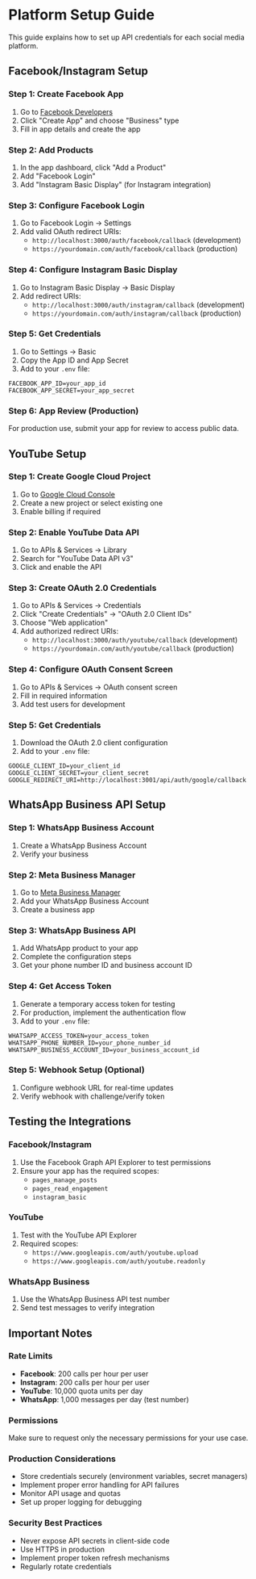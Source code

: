 # Platform Setup Guide

This guide explains how to set up API credentials for each social media platform.

## Facebook/Instagram Setup

### Step 1: Create Facebook App
1. Go to [Facebook Developers](https://developers.facebook.com/)
2. Click "Create App" and choose "Business" type
3. Fill in app details and create the app

### Step 2: Add Products
1. In the app dashboard, click "Add a Product"
2. Add "Facebook Login"
3. Add "Instagram Basic Display" (for Instagram integration)

### Step 3: Configure Facebook Login
1. Go to Facebook Login → Settings
2. Add valid OAuth redirect URIs:
   - `http://localhost:3000/auth/facebook/callback` (development)
   - `https://yourdomain.com/auth/facebook/callback` (production)

### Step 4: Configure Instagram Basic Display
1. Go to Instagram Basic Display → Basic Display
2. Add redirect URIs:
   - `http://localhost:3000/auth/instagram/callback` (development)
   - `https://yourdomain.com/auth/instagram/callback` (production)

### Step 5: Get Credentials
1. Go to Settings → Basic
2. Copy the App ID and App Secret
3. Add to your `.env` file:
```env
FACEBOOK_APP_ID=your_app_id
FACEBOOK_APP_SECRET=your_app_secret
```

### Step 6: App Review (Production)
For production use, submit your app for review to access public data.

## YouTube Setup

### Step 1: Create Google Cloud Project
1. Go to [Google Cloud Console](https://console.cloud.google.com/)
2. Create a new project or select existing one
3. Enable billing if required

### Step 2: Enable YouTube Data API
1. Go to APIs & Services → Library
2. Search for "YouTube Data API v3"
3. Click and enable the API

### Step 3: Create OAuth 2.0 Credentials
1. Go to APIs & Services → Credentials
2. Click "Create Credentials" → "OAuth 2.0 Client IDs"
3. Choose "Web application"
4. Add authorized redirect URIs:
   - `http://localhost:3000/auth/youtube/callback` (development)
   - `https://yourdomain.com/auth/youtube/callback` (production)

### Step 4: Configure OAuth Consent Screen
1. Go to APIs & Services → OAuth consent screen
2. Fill in required information
3. Add test users for development

### Step 5: Get Credentials
1. Download the OAuth 2.0 client configuration
2. Add to your `.env` file:
```env
GOOGLE_CLIENT_ID=your_client_id
GOOGLE_CLIENT_SECRET=your_client_secret
GOOGLE_REDIRECT_URI=http://localhost:3001/api/auth/google/callback
```

## WhatsApp Business API Setup

### Step 1: WhatsApp Business Account
1. Create a WhatsApp Business Account
2. Verify your business

### Step 2: Meta Business Manager
1. Go to [Meta Business Manager](https://business.facebook.com/)
2. Add your WhatsApp Business Account
3. Create a business app

### Step 3: WhatsApp Business API
1. Add WhatsApp product to your app
2. Complete the configuration steps
3. Get your phone number ID and business account ID

### Step 4: Get Access Token
1. Generate a temporary access token for testing
2. For production, implement the authentication flow
3. Add to your `.env` file:
```env
WHATSAPP_ACCESS_TOKEN=your_access_token
WHATSAPP_PHONE_NUMBER_ID=your_phone_number_id
WHATSAPP_BUSINESS_ACCOUNT_ID=your_business_account_id
```

### Step 5: Webhook Setup (Optional)
1. Configure webhook URL for real-time updates
2. Verify webhook with challenge/verify token

## Testing the Integrations

### Facebook/Instagram
1. Use the Facebook Graph API Explorer to test permissions
2. Ensure your app has the required scopes:
   - `pages_manage_posts`
   - `pages_read_engagement`
   - `instagram_basic`

### YouTube
1. Test with the YouTube API Explorer
2. Required scopes:
   - `https://www.googleapis.com/auth/youtube.upload`
   - `https://www.googleapis.com/auth/youtube.readonly`

### WhatsApp Business
1. Use the WhatsApp Business API test number
2. Send test messages to verify integration

## Important Notes

### Rate Limits
- **Facebook**: 200 calls per hour per user
- **Instagram**: 200 calls per hour per user  
- **YouTube**: 10,000 quota units per day
- **WhatsApp**: 1,000 messages per day (test number)

### Permissions
Make sure to request only the necessary permissions for your use case.

### Production Considerations
- Store credentials securely (environment variables, secret managers)
- Implement proper error handling for API failures
- Monitor API usage and quotas
- Set up proper logging for debugging

### Security Best Practices
- Never expose API secrets in client-side code
- Use HTTPS in production
- Implement proper token refresh mechanisms
- Regularly rotate credentials